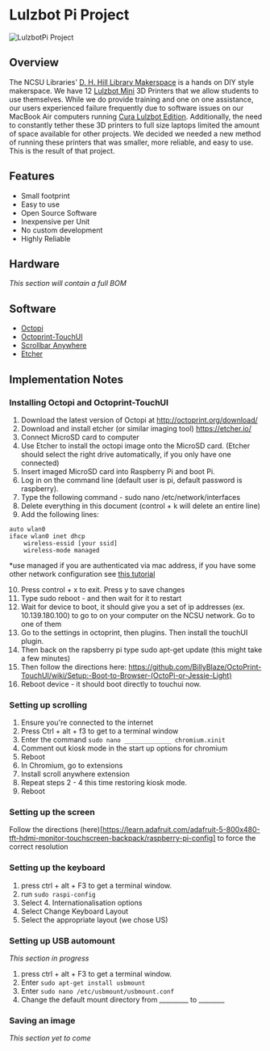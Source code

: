# Lulzbot Pi Project
![LulzbotPi Project](https://i.imgur.com/x3jztbd.jpg)

## Overview

The NCSU Libraries' [D. H. Hill Library Makerspace](https://www.lib.ncsu.edu/do/make-at-hill) is a hands on DIY style makerspace. We have 12 [Lulzbot Mini](https://www.lulzbot.com/store/printers/lulzbot-mini) 3D Printers that we allow students to use themselves. While we do provide training and one on one assistance, our users experienced failure frequently due to software issues on our MacBook Air computers running [Cura Lulzbot Edition](https://www.lulzbot.com/cura). Additionally, the need to constantly tether these 3D printers to full size laptops limited the amount of space available for other projects. We decided we needed a new method of running these printers that was smaller, more reliable, and easy to use. This is the result of that project.

## Features

- Small footprint
- Easy to use
- Open Source Software
- Inexpensive per Unit
- No custom development
- Highly Reliable

## Hardware

*This section will contain a full BOM*

## Software

- [Octopi](https://octopi.octoprint.org/)
- [Octoprint-TouchUI](https://github.com/BillyBlaze/OctoPrint-TouchUI)
- [Scrollbar Anywhere](https://chrome.google.com/webstore/detail/scrollbar-anywhere/namcaplenodjnggbfkbopdbfngponici?hl=en)
- [Etcher](etcher.io)

## Implementation Notes

### Installing Octopi and Octoprint-TouchUI
1. Download the latest version of Octopi at http://octoprint.org/download/
2. Download and install etcher (or similar imaging tool) https://etcher.io/
3. Connect MicroSD card to computer
4. Use Etcher to install the octopi image onto the MicroSD card. (Etcher should select the right drive automatically, if you only have one connected)
5. Insert imaged MicroSD card into Raspberry Pi and boot Pi.
6. Log in on the command line (default user is pi, default password is raspberry).
7. Type the following command - sudo nano /etc/network/interfaces
8. Delete everything in this document (control + k will delete an entire line)
9. Add the following lines:
```
auto wlan0
iface wlan0 inet dhcp
	wireless-essid [your ssid]
	wireless-mode managed
```
 *use managed if you are authenticated via mac address, if you have some other network configuration see [this tutorial](http://weworkweplay.com/play/automatically-connect-a-raspberry-pi-to-a-wifi-network/)
 
10. Press control + x to exit. Press y to save changes
11. Type sudo reboot - and then wait for it to restart
12. Wait for device to boot, it should give you a set of ip addresses (ex. 10.139.180.100) to go to on your computer on the NCSU network. Go to one of them
13. Go to the settings in octoprint, then plugins. Then install the touchUI plugin.
14. Then back on the rapsberry pi type sudo apt-get update (this might take a few minutes)
15. Then follow the directions here: https://github.com/BillyBlaze/OctoPrint-TouchUI/wiki/Setup:-Boot-to-Browser-(OctoPi-or-Jessie-Light)
16. Reboot device - it should boot directly to touchui now.

### Setting up scrolling
1. Ensure you're connected to the internet
2. Press Ctrl + alt + f3 to get to a terminal window
3. Enter the command ```sudo nano _____________ chromium.xinit``` 
4. Comment out kiosk mode in the start up options for chromium
5. Reboot
6. In Chromium, go to extensions
7. Install scroll anywhere extension
8. Repeat steps 2 - 4 this time restoring kiosk mode.
9. Reboot

### Setting up the screen
Follow the directions (here)[https://learn.adafruit.com/adafruit-5-800x480-tft-hdmi-monitor-touchscreen-backpack/raspberry-pi-config] to force the correct resolution

### Setting up the keyboard
1. press ctrl + alt + F3 to get a terminal window.
2. run ```sudo raspi-config```
3. Select 4. Internationalisation options
4. Select Change Keyboard Layout
5. Select the appropriate layout (we chose US)

### Setting up USB automount
*This section in progress*
1. press ctrl + alt + F3 to get a terminal window.
2. Enter ```sudo apt-get install usbmount ```
3. Enter ```sudo nano /etc/usbmount/usbmount.conf```
4. Change the default mount directory from _________ to ________

### Saving an image
*This section yet to come*
